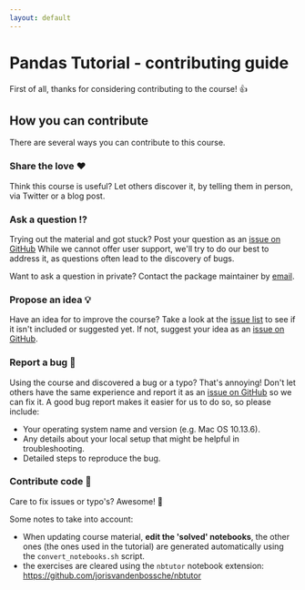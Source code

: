 ```yaml
---
layout: default
---
```


# Pandas Tutorial - contributing guide

First of all, thanks for considering contributing to the course! 👍 

## How you can contribute

There are several ways you can contribute to this course.

### Share the love ❤️

Think this course is useful? Let others discover it, by telling them in person, via Twitter or a blog post.

### Ask a question ⁉️

Trying out the material and got stuck? Post your question as an [issue on GitHub](https://github.com/inbo/wateRinfo/issues/new.) While we cannot offer user support, we'll try to do our best to address it, as questions often lead to the discovery of bugs.

Want to ask a question in private? Contact the package maintainer by [email](jorisvandenbossche@gmail.com).

### Propose an idea 💡

Have an idea for to improve the course? Take a look at the [issue list](https://github.com/inbo/wateRinfo/issues) to see if it isn't included or suggested yet. If not, suggest your idea as an [issue on GitHub](https://github.com/inbo/wateRinfo/issues/new). 

### Report a bug 🐛

Using the course and discovered a bug or a typo? That's annoying! Don't let others have the same experience and report it as an [issue on GitHub](https://github.com/inbo/wateRinfo/issues/new) so we can fix it. A good bug report makes it easier for us to do so, so please include:

* Your operating system name and version (e.g. Mac OS 10.13.6).
* Any details about your local setup that might be helpful in troubleshooting.
* Detailed steps to reproduce the bug.

### Contribute code 📝

Care to fix issues or typo's? Awesome! 👏

Some notes to take into account:

- When updating course material, **edit the 'solved' notebooks**, the other ones (the ones used in the tutorial) are generated automatically using the `convert_notebooks.sh` script.
- the exercises are cleared using the `nbtutor` notebook extension: https://github.com/jorisvandenbossche/nbtutor




